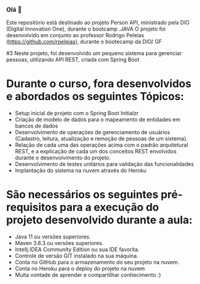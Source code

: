 ### Olá 👋
Este repositório está destinado ao projeto Person API, ministrado pela DIO (Digital Innovation One), durante o bootcamp .JAVA 
O projeto foi desenvolvido em conjunto ao professor Rodrigo Peleias (https://github.com/rpeleias), durante o bootecamp da DIO/ GF

#3 Neste projeto, foi desenvolvido um pequeno sistema para gerenciar pessoas, utilizando API REST, criada com Spring Boot
  
# Durante o curso, fora desenvolvidos e abordados os seguintes Tópicos:
- Setup inicial de projeto com o Spring Boot Initialzr
- Criação de modelo de dados para o mapeamento de entidades em bancos de dados
- Desenvolvimento de operações de gerenciamento de usuários (Cadastro, leitura, atualização e remoção de pessoas de um sistema).
- Relação de cada uma das operações acima com o padrão arquitetural REST, e a explicação de cada um dos conceitos REST envolvidos durante o desenvolvimento do projeto.
- Desenvolvimento de testes unitários para validação das funcionalidades
- Implantação do sistema na nuvem através do Heroku

# São necessários os seguintes pré-requisitos para a execução do projeto desenvolvido durante a aula:
- Java 11 ou versões superiores.
- Maven 3.6.3 ou versões superiores.
- Intellj IDEA Community Edition ou sua IDE favorita.
- Controle de versão GIT instalado na sua máquina.
- Conta no GitHub para o armazenamento do seu projeto na nuvem.
- Conta no Heroku para o deploy do projeto na nuvem
- Muita vontade de aprender e compartilhar conhecimento :)
